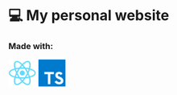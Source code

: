 # 💻 My personal website 

### Made with:
<img align="center" alt="Leo-React" style="height: 55px; widht: 55px" src="https://raw.githubusercontent.com/devicons/devicon/1119b9f84c0290e0f0b38982099a2bd027a48bf1/icons/react/react-original.svg">  <img align="center" alt="Leo-TypeScript" style="height: 55px; widht: 55px" src="https://raw.githubusercontent.com/devicons/devicon/1119b9f84c0290e0f0b38982099a2bd027a48bf1/icons/typescript/typescript-original.svg">

